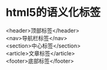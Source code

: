 # html5的语义化标签

&lt;header&gt;顶部标签&lt;/header&gt;  
&lt;nav&gt;导航栏标签&lt;/nav&gt;  
&lt;section&gt;中心标签&lt;/section&gt;  
&lt;article&gt;文章标签&lt;/article&gt;  
&lt;footer&gt;底部标签&lt;/footer&gt;

